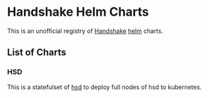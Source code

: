 # Handshake Helm Charts

This is an unofficial registry of [Handshake](https://handshake.org/) [helm](https://helm.sh/) charts.

## List of Charts

### HSD

This is a statefulset of [hsd](https://github.com/handshake-org/hsd) to deploy full nodes of hsd to kubernetes.
